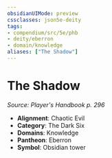 ```yaml
---
obsidianUIMode: preview
cssclasses: json5e-deity
tags:
- compendium/src/5e/phb
- deity/eberron
- domain/knowledge
aliases: ["The Shadow"]
---
```

# The Shadow
*Source: Player's Handbook p. 296* 

- **Alignment**: Chaotic Evil
- **Category**: The Dark Six
- **Domains**: Knowledge
- **Pantheon**: Eberron
- **Symbol**: Obsidian tower